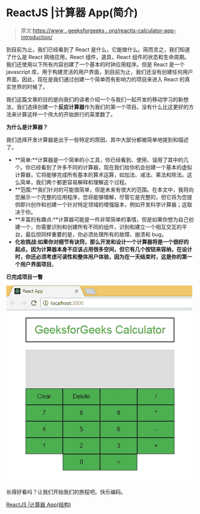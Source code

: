 # ReactJS |计算器 App(简介)

> 原文:[https://www . geeksforgeeks . org/reactjs-calculator-app-introduction/](https://www.geeksforgeeks.org/reactjs-calculator-app-introduction/)

到目前为止，我们已经看到了 React 是什么，它能做什么。简而言之，我们知道了什么是 React 网络应用，React 组件，道具，React 组件的状态和生命周期。我们还使用以下所有内容创建了一个基本的时钟应用程序。但是 React 是一个 javascript 库，用于构建灵活的用户界面，到目前为止，我们还没有创建任何用户界面。因此，现在是我们通过创建一个简单而有影响力的项目来进入 React 的真实世界的时候了。

我们这篇文章的目的是向我们的读者介绍一个与我们一起开发的移动学习的新想法，我们选择创建一个**反应计算器**作为我们的第一个项目。没有什么比这更好的方法来计算这样一个伟大的开始旅行的英里数了。

**为什么是计算器？**

我们选择开发计算器是出于一些特定的原因，其中大部分都被简单地提到和描述了。

*   **简单:**计算器是一个简单的小工具，你已经看到、使用、误用了其中的几个。你已经看到了许多不同的计算器，现在我们给你机会创建一个基本的虚拟计算器，它将能够完成所有基本的算术运算，如加法、减法、乘法和除法。这么简单，我们两个都更容易解释和理解这个过程。
*   **范围:**我们针对的可能很简单，但是未来有很大的范围。在本文中，我将向您展示一个完整的应用程序，您将能够理解，尽管它是完整的，但它将为您提供即兴创作和创建一个针对特定领域的增强版本，例如开发科学计算器；这取决于你。
*   **丰富的有趣点:**计算器可能是一件非常简单的事情，但是如果你想为自己创建一个，你需要识别和创建所有不同的组件，识别和建立一个相互交互的平台，最后但同样重要的是，你必须处理所有的故障、崩溃和 bug。
*   **化妆挑战:**如果你对细节有诀窍，那么开发和设计一个计算器将是一个很好的起点，因为计算器本身不应该占用很多空间，但它有几个按钮来容纳，在设计时，你还必须考虑可读性和整体用户体验，因为在一天结束时，这是你的第一个**用户界面项目**。

**已完成项目一瞥**

[![](img/f3e5297433168b6537964e65e13769d3.png)](https://media.geeksforgeeks.org/wp-content/uploads/gfg_calculator.gif) 
长得好看吗？让我们开始我们的旅程吧。快乐编码。

[ReactJS |计算器 App(结构)](https://www.geeksforgeeks.org/reactjs-calculator-app-structure/?ref=rp)